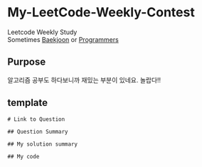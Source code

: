 # My-LeetCode-Weekly-Contest
Leetcode Weekly Study \
Sometimes [Baekjoon](https://www.acmicpc.net/) or [Programmers](https://programmers.co.kr/)

## Purpose
알고리즘 공부도 하다보니까 재밌는 부분이 있네요. 놀랍다!!

## template
```
# Link to Question

## Question Summary

## My solution summary

## My code
```
